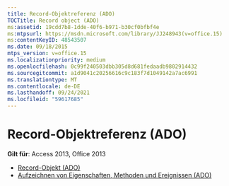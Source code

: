 ```yaml
---
title: Record-Objektreferenz (ADO)
TOCTitle: Record object (ADO)
ms:assetid: 19cdd7b8-1dde-40f6-b971-b30cf0bfbf4e
ms:mtpsurl: https://msdn.microsoft.com/library/JJ248943(v=office.15)
ms:contentKeyID: 48543507
ms.date: 09/18/2015
mtps_version: v=office.15
ms.localizationpriority: medium
ms.openlocfilehash: 0c99f240503dbb305d8d681fedaadb9802914432
ms.sourcegitcommit: a1d9041c20256616c9c183f7d1049142a7ac6991
ms.translationtype: MT
ms.contentlocale: de-DE
ms.lasthandoff: 09/24/2021
ms.locfileid: "59617685"
---
```

# <a name="record-object-ado-reference"></a>Record-Objektreferenz (ADO)

**Gilt für**: Access 2013, Office 2013

- [Record-Objekt (ADO)](record-object-ado.md)
- [Aufzeichnen von Eigenschaften, Methoden und Ereignissen (ADO)](record-properties-methods-and-events-ado.md)

